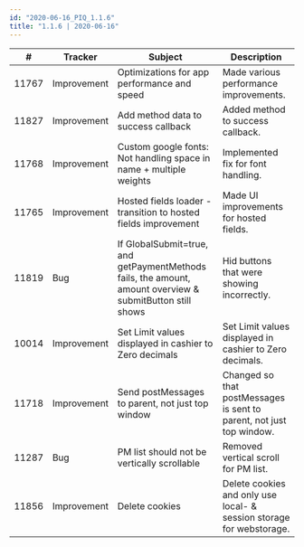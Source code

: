```yaml
--- 
id: "2020-06-16_PIQ_1.1.6"
title: "1.1.6 | 2020-06-16"
--- 
```



| #     | Tracker     | Subject                                                                                                    | Description           |
|-------|-------------|------------------------------------------------------------------------------------------------------------|-----------------------|
| 11767 | Improvement | Optimizations for app performance and speed                                                                | Made various performance improvements. |
| 11827 | Improvement | Add method data to success callback                                                                        | Added method to success callback. |
| 11768 | Improvement | Custom google fonts: Not handling space in name + multiple weights                                         | Implemented fix for font handling. |
| 11765 | Improvement | Hosted fields loader - transition to hosted fields improvement                                             | Made UI improvements for hosted fields. |
| 11819 | Bug         | If GlobalSubmit=true, and getPaymentMethods fails, the amount, amount overview & submitButton still shows  | Hid buttons that were showing incorrectly. |
| 10014 | Improvement | Set Limit values displayed in cashier to Zero decimals                                                     | Set Limit values displayed in cashier to Zero decimals. |
| 11718 | Improvement | Send postMessages to parent, not just top window                                                           | Changed so that postMessages is sent to parent, not just top window. |
| 11287 | Bug         | PM list should not be vertically scrollable                                                                | Removed vertical scroll for PM list. |
| 11856 | Improvement | Delete cookies                                                                                             | Delete cookies and only use local- & session storage for webstorage. |